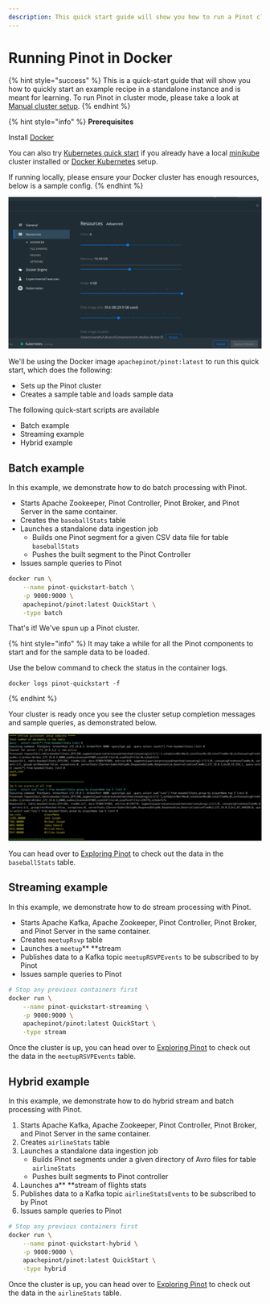 ```yaml
---
description: This quick start guide will show you how to run a Pinot cluster using Docker.
---
```


# Running Pinot in Docker

{% hint style="success" %}
This is a quick-start guide that will show you how to quickly start an example recipe in a standalone instance and is meant for learning. To run Pinot in cluster mode, please take a look at [Manual cluster setup](advanced-pinot-setup.md).
{% endhint %}

{% hint style="info" %}
**Prerequisites**

Install [Docker](https://hub.docker.com/editions/community/docker-ce-desktop-mac)

You can also try [Kubernetes quick start](kubernetes-quickstart.md) if you already have a local [minikube](https://kubernetes.io/docs/tasks/tools/install-minikube/) cluster installed or [Docker Kubernetes](https://www.docker.com/products/kubernetes) setup.

If running locally, please ensure your Docker cluster has enough resources, below is a sample config.
{% endhint %}

![](<../../.gitbook/assets/image (4).png>)

We'll be using the Docker image `apachepinot/pinot:latest` to run this quick start, which does the following:

* Sets up the Pinot cluster
* Creates a sample table and loads sample data

The following quick-start scripts are available&#x20;

* Batch example
* Streaming example
* Hybrid example

## Batch example

In this example, we demonstrate how to do batch processing with Pinot.

* Starts Apache Zookeeper, Pinot Controller, Pinot Broker, and Pinot Server in the same container.
* Creates the `baseballStats`  table
* Launches a standalone data ingestion job
  * Builds one Pinot segment for a given CSV data file for table `baseballStats`
  * Pushes the built segment to the Pinot Controller
* Issues sample queries to Pinot

```bash
docker run \
    --name pinot-quickstart-batch \
    -p 9000:9000 \
    apachepinot/pinot:latest QuickStart \
    -type batch
```

That's it! We've spun up a Pinot cluster.&#x20;

{% hint style="info" %}
It may take a while for all the Pinot components to start and for the sample data to be loaded.&#x20;

Use the below command to check the status in the container logs.

```
docker logs pinot-quickstart -f
```
{% endhint %}

Your cluster is ready once you see the cluster setup completion messages and sample queries, as demonstrated below.

![Cluster Setup Completion Example ](<../../.gitbook/assets/image (28) (1) (1).png>)

You can head over to [Exploring Pinot](../components/exploring-pinot.md) to check out the data in the `baseballStats` table.

## Streaming example

In this example, we demonstrate how to do stream processing with Pinot.

* Starts Apache Kafka, Apache Zookeeper, Pinot Controller, Pinot Broker, and Pinot Server in the same container.
* Creates `meetupRsvp` table
* Launches a `meetup`** **stream
* Publishes data to a Kafka topic `meetupRSVPEvents` to be subscribed to by Pinot
* Issues sample queries to Pinot

```bash
# Stop any previous containers first
docker run \
    --name pinot-quickstart-streaming \
    -p 9000:9000 \
    apachepinot/pinot:latest QuickStart \
    -type stream
```

Once the cluster is up, you can head over to  [Exploring Pinot](../components/exploring-pinot.md) to check out the data in the `meetupRSVPEvents` table.

## Hybrid example

In this example, we demonstrate how to do hybrid stream and batch processing with Pinot.

1. Starts Apache Kafka, Apache Zookeeper, Pinot Controller, Pinot Broker, and Pinot Server in the same container.
2. Creates `airlineStats` table
3. Launches a standalone data ingestion job
   * Builds Pinot segments under a given directory of Avro files for table `airlineStats`
   * Pushes built segments to Pinot controller
4. Launches a** **stream of flights stats
5. Publishes data to a Kafka topic `airlineStatsEvents` to be subscribed to by Pinot
6. Issues sample queries to Pinot&#x20;

```bash
# Stop any previous containers first
docker run \
    --name pinot-quickstart-hybrid \
    -p 9000:9000 \
    apachepinot/pinot:latest QuickStart \
    -type hybrid
```

Once the cluster is up, you can head over to  [Exploring Pinot](../components/exploring-pinot.md) to check out the data in the `airlineStats` table.
